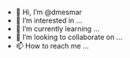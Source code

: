 - 👋 Hi, I’m @dmesmar
- 👀 I’m interested in ...
- 🌱 I’m currently learning ...
- 💞️ I’m looking to collaborate on ...
- 📫 How to reach me ...

<!---
dmesmar/dmesmar is a ✨ special ✨ repository because its `README.md` (this file) appears on your GitHub profile.
You can click the Preview link to take a look at your changes.
--->
